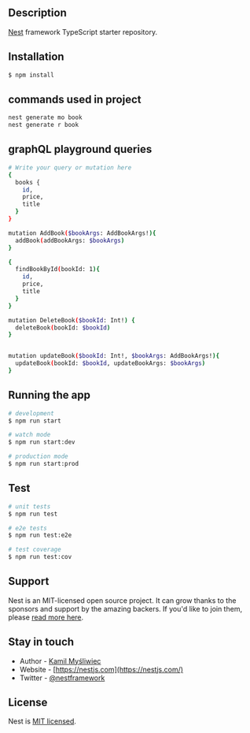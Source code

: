 ## Description

[Nest](https://github.com/nestjs/nest) framework TypeScript starter repository.

## Installation

```bash
$ npm install
```

## commands used in project

```sh
nest generate mo book
nest generate r book
```

## graphQL playground queries

```sh
# Write your query or mutation here
{
  books {
    id,
    price,
    title
  }
}

mutation AddBook($bookArgs: AddBookArgs!){
  addBook(addBookArgs: $bookArgs)
}

{
  findBookById(bookId: 1){
    id,
    price,
    title
  }
}

mutation DeleteBook($bookId: Int!) {
  deleteBook(bookId: $bookId)
}


mutation updateBook($bookId: Int!, $bookArgs: AddBookArgs!){
  updateBook(bookId: $bookId, updateBookArgs: $bookArgs)
}
```

## Running the app

```bash
# development
$ npm run start

# watch mode
$ npm run start:dev

# production mode
$ npm run start:prod
```

## Test

```bash
# unit tests
$ npm run test

# e2e tests
$ npm run test:e2e

# test coverage
$ npm run test:cov
```

## Support

Nest is an MIT-licensed open source project. It can grow thanks to the sponsors and support by the amazing backers. If you'd like to join them, please [read more here](https://docs.nestjs.com/support).

## Stay in touch

- Author - [Kamil Myśliwiec](https://kamilmysliwiec.com)
- Website - [https://nestjs.com](https://nestjs.com/)
- Twitter - [@nestframework](https://twitter.com/nestframework)

## License

Nest is [MIT licensed](LICENSE).
